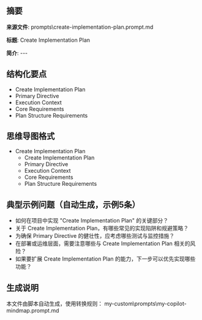 ## 摘要

**来源文件**: prompts\create-implementation-plan.prompt.md

**标题**: Create Implementation Plan

**简介**: ---

## 结构化要点

- Create Implementation Plan
- Primary Directive
- Execution Context
- Core Requirements
- Plan Structure Requirements

## 思维导图格式

- Create Implementation Plan
  - Create Implementation Plan
  - Primary Directive
  - Execution Context
  - Core Requirements
  - Plan Structure Requirements

## 典型示例问题（自动生成，示例5条）

- 如何在项目中实现 "Create Implementation Plan" 的关键部分？
- 关于 Create Implementation Plan，有哪些常见的实现陷阱和规避策略？
- 为确保 Primary Directive 的健壮性，应考虑哪些测试与监控措施？
- 在部署或运维层面，需要注意哪些与 Create Implementation Plan 相关的风险？
- 如果要扩展 Create Implementation Plan 的能力，下一步可以优先实现哪些功能？

## 生成说明

本文件由脚本自动生成，使用转换规则： my-custom\prompts\my-copilot-mindmap.prompt.md
